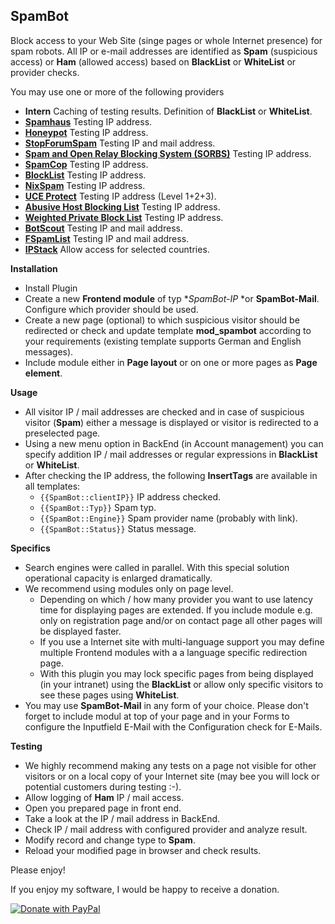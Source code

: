 ## SpamBot ##

Block access to your Web Site (singe pages or whole Internet presence) for spam robots. All IP or e-mail addresses are identified as **Spam** (suspicious access) or **Ham** (allowed access) based on **BlackList** or **WhiteList** or provider checks.

You may use one or more of the following providers

* **Intern**
Caching of testing results. Definition of **BlackList** or **WhiteList**.
* **[Spamhaus](https://www.spamhaus.org/)**
Testing IP address.
* **[Honeypot](https://www.projecthoneypot.org/)**
Testing IP address.
* **[StopForumSpam](http://www.stopforumspam.com)**
Testing IP and mail address.
* **[Spam and Open Relay Blocking System (SORBS)](http://www.sorbs.net)**
Testing IP address.
* **[SpamCop](https://www.spamcop.net/)**
Testing IP address.
* **[BlockList](http://www.blocklist.de)**
Testing IP address.
* **[NixSpam](http://www.dnsbl.manitu.net)**
Testing IP address.
* **[UCE Protect](http://www.uceprotect.net)**
Testing IP address (Level 1+2+3).
* **[Abusive Host Blocking List](https://www.ahbl.org)**
Testing IP address.
* **[Weighted Private Block List](http://www.wpbl.info)**
Testing IP address.
* **[BotScout](http://www.botscout.com)**
Testing IP and mail address.
* **[FSpamList](http://www.fspamlist.com)**
Testing IP and mail address.
* **[IPStack](https://ipstack.com/)**
Allow access for selected countries.

**Installation**

* Install Plugin
* Create a new **Frontend module** of typ **SpamBot-IP* *or **SpamBot-Mail**. Configure which provider should be used.
* Create a new page (optional) to which suspicious visitor should be redirected or check and update template **mod_spambot** according to your requirements (existing template supports German and English messages).
* Include module either in **Page layout** or on one or more pages as **Page element**.

**Usage**

* All visitor IP / mail addresses are checked and in case of suspicious visitor (**Spam**) either a message is displayed or visitor is redirected to a preselected page.
* Using a new menu option in BackEnd (in Account management) you can specify addition IP / mail addresses or regular expressions in **BlackList** or **WhiteList**.
* After checking the IP address, the following **InsertTags** are available in all templates:
  * `{{SpamBot::clientIP}}` IP address checked.
  * `{{SpamBot::Typ}}` Spam typ.
  * `{{SpamBot::Engine}}` Spam provider name (probably with link).
  * `{{SpamBot::Status}}` Status message.

**Specifics**

* Search engines were called in parallel. With this special solution operational capacity is enlarged dramatically.
* We recommend using modules only on page level.
  * Depending on which / how many provider you want to use latency time for displaying pages are extended. If you include module e.g. only on registration page and/or on contact page all other pages will be displayed faster.
  * If you use a Internet site with multi-language support you may define multiple Frontend modules with a a language specific redirection page.
  * With this plugin you may lock specific pages from being displayed (in your intranet) using the **BlackList** or allow only specific visitors to see these pages using **WhiteList**.
* You may use **SpamBot-Mail** in any form of your choice. Please don't forget to include modul at top of your page and in your Forms to configure the Inputfield E-Mail with the Configuration check for E-Mails.

**Testing**

* We highly recommend making any tests on a page not visible for other visitors or on a local copy of your Internet site (may bee you will lock or potential customers during testing :-).
* Allow logging of **Ham** IP / mail access.
* Open you prepared page in front end.
* Take a look at the IP / mail address in BackEnd.
* Check IP / mail address with configured provider and analyze result.
* Modify record and change type to **Spam**.
* Reload your modified page in browser and check results.

Please enjoy!

If you enjoy my software, I would be happy to receive a donation.

<a href="https://www.paypal.com/donate/?hosted_button_id=DS6VK49NAFHEQ" target="_blank" rel="noopener">
  <img src="https://www.paypalobjects.com/en_US/DK/i/btn/btn_donateCC_LG.gif" alt="Donate with PayPal"/>
</a>

